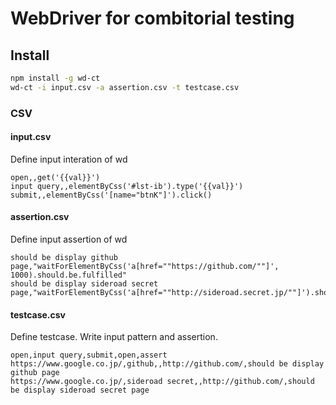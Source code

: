 # WebDriver for combitorial testing

## Install
```sh
npm install -g wd-ct
wd-ct -i input.csv -a assertion.csv -t testcase.csv
```

### CSV
#### input.csv
Define input interation of wd
```csv
open,,get('{{val}}')
input query,,elementByCss('#lst-ib').type('{{val}}')
submit,,elementByCss('[name="btnK"]').click()
```

#### assertion.csv
Define input assertion of wd
```csv
should be display github page,"waitForElementByCss('a[href=""https://github.com/""]', 1000).should.be.fulfilled"
should be display sideroad secret page,"waitForElementByCss('a[href=""http://sideroad.secret.jp/""]').should.be.fulfilled"
```

#### testcase.csv
Define testcase. Write input pattern and assertion.
```csv
open,input query,submit,open,assert
https://www.google.co.jp/,github,,http://github.com/,should be display github page
https://www.google.co.jp/,sideroad secret,,http://github.com/,should be display sideroad secret page
```
